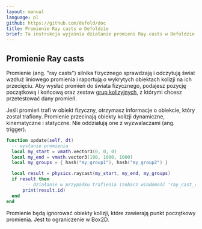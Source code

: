 ```yaml
---
layout: manual
language: pl
github: https://github.com/defold/doc
title: Promienie Ray casts w Defoldzie
brief: Ta instrukcja wyjaśnia działanie promieni Ray casts w Defoldzie.
---
```


## Promienie Ray casts

Promienie (ang. "ray casts") silnika fizycznego sprawdzają i odczytują świat wzdłuż liniowego promienia i raportują o wykrytych obiektach kolizji na ich przecięciu. Aby wysłać promień do świata fizycznego, podajesz pozycję początkową i końcową oraz zestaw [grup kolizyjnych](/pl/manuals/physics-groups), z którymi chcesz przetestować dany promień.

Jeśli promień trafi w obiekt fizyczny, otrzymasz informacje o obiekcie, który został trafiony. Promienie przecinają obiekty kolizji dynamiczne, kinematyczne i statyczne. Nie oddziałują one z wyzwalaczami (ang. trigger).

```lua
function update(self, dt)
  -- wysłanie promienia
  local my_start = vmath.vector3(0, 0, 0)
  local my_end = vmath.vector3(100, 1000, 1000)
  local my_groups = { hash("my_group1"), hash("my_group2") }

  local result = physics.raycast(my_start, my_end, my_groups)
  if result then
       -- działanie w przypadku trafienia (zobacz wiadomość 'ray_cast_response' w celu uzyskania wszystkich wartości)
      print(result.id)
  end
end
```

<div class='sidenote' markdown='1'>
Promienie będą ignorować obiekty kolizji, które zawierają punkt początkowy promienia. Jest to ograniczenie w Box2D.
</div>
